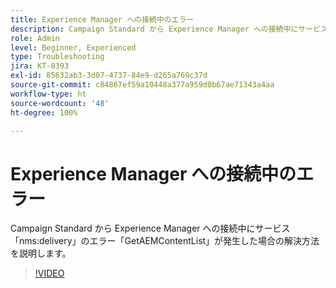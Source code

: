 ```yaml
---
title: Experience Manager への接続中のエラー
description: Campaign Standard から Experience Manager への接続中にサービス「nms:delivery」のエラー「GetAEMContentList」が発生した場合の解決方法を説明します。
role: Admin
level: Beginner, Experienced
type: Troubleshooting
jira: KT-8393
exl-id: 85632ab3-3d07-4737-84e9-d265a769c37d
source-git-commit: c84867ef59a10448a377a959d0b67ae71343a4aa
workflow-type: ht
source-wordcount: '48'
ht-degree: 100%

---
```


# Experience Manager への接続中のエラー

Campaign Standard から Experience Manager への接続中にサービス「nms:delivery」のエラー「GetAEMContentList」が発生した場合の解決方法を説明します。

>[!VIDEO](https://video.tv.adobe.com/v/335897?quality=12&learn=on)
